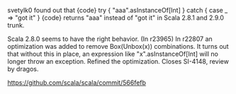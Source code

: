 svetylk0 found out that
{code}
  try { "aaa".asInstanceOf[Int] } catch { case _ => "got it" }
{code} 
returns "aaa" instead of "got it" in Scala 2.8.1 and 2.9.0 trunk.

Scala 2.8.0 seems to have the right behavior.
(In r23965) In r22807 an optimization was added to remove Box(Unbox(x))
combinations.  It turns out that without this in place, an
expression like "x".asInstanceOf[Int] will no longer throw an
exception.  Refined the optimization.  Closes SI-4148, review by dragos.

https://github.com/scala/scala/commit/566fefb
